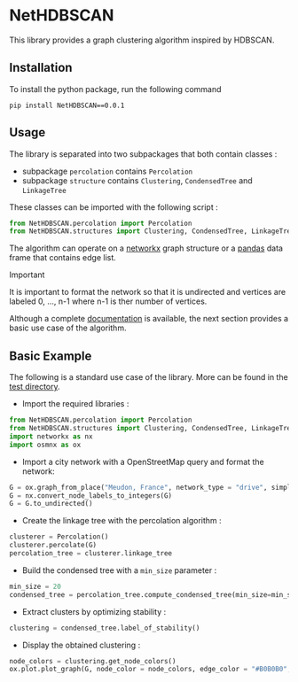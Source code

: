 # NetHDBSCAN

This library provides a graph clustering algorithm inspired by HDBSCAN.

## Installation

To install the python package, run the following command 

````
pip install NetHDBSCAN==0.0.1
````

## Usage

The library is separated into two subpackages that both contain classes : 

- subpackage ``percolation`` contains ````Percolation````
- subpackage ``structure`` contains ````Clustering````, ````CondensedTree```` and ````LinkageTree````
 
These classes can be imported with the following script :

`````python
from NetHDBSCAN.percolation import Percolation
from NetHDBSCAN.structures import Clustering, CondensedTree, LinkageTree
`````

The algorithm can operate on a [networkx](https://networkx.org/documentation/stable/index.html) graph structure or a [pandas](https://pandas.pydata.org/) data frame that contains edge list. 

>[!IMPORTANT]
>It is important to format the network so that it is undirected and vertices are labeled 0, ..., n-1 where n-1 is ther number of vertices. 

Although a complete [documentation]() is available, the next section provides a basic use case of the algorithm.

## Basic Example

The following is a standard use case of the library. More can be found in the [test directory](tests/).

- Import the required libraries :
`````python
from NetHDBSCAN.percolation import Percolation
from NetHDBSCAN.structures import Clustering, CondensedTree, LinkageTree
import networkx as nx
import osmnx as ox
`````

- Import a city network with a OpenStreetMap query and format the network: 
````python
G = ox.graph_from_place("Meudon, France", network_type = "drive", simplify = True)
G = nx.convert_node_labels_to_integers(G)
G = G.to_undirected()
````

- Create the linkage tree with the percolation algorithm :
````python 
clusterer = Percolation()
clusterer.percolate(G)
percolation_tree = clusterer.linkage_tree
````

- Build the condensed tree with a ````min_size```` parameter : 
````python
min_size = 20 
condensed_tree = percolation_tree.compute_condensed_tree(min_size=min_size)
````

- Extract clusters by optimizing stability : 
`````python 
clustering = condensed_tree.label_of_stability()
`````

- Display the obtained clustering : 
````python
node_colors = clustering.get_node_colors()
ox.plot.plot_graph(G, node_color = node_colors, edge_color = "#B0B0B0", bgcolor = '#FFFFFF', show = False, save = True, filepath = stability_display_path, close = True)